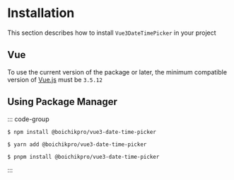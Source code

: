# Installation

This section describes how to install <code>Vue3DateTimePicker</code> in your project

## Vue

To use the current version of the package or later, the minimum compatible version of <a href="https://vuejs.org/" target="_blank" rel="noreferrer">Vue.js</a> must be <code>3.5.12</code>

## Using Package Manager

::: code-group

```shell [npm]
$ npm install @boichikpro/vue3-date-time-picker
```

```shell [yarn]
$ yarn add @boichikpro/vue3-date-time-picker
```

```shell [pnpm]
$ pnpm install @boichikpro/vue3-date-time-picker
```

:::
